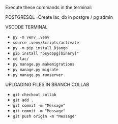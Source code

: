 Execute these commands in the terminal:

POSTGRESQL
-Create lac_db in postgre / pg admin

VSCODE TERMINAL
- `py -m venv .venv`
- `source .venv/Scripts/activate`
- `py -m pip install Django`
- `pip install "psycopg[binary]"`
- `cd lac/`
- `py manage.py makemigrations`
- `py manage.py migrate`
- `py manage.py runserver`


UPLOADING FILES IN BRANCH COLLAB

- `git checkout collab`
- `git add .`
- `git commit -m "Message"`
- `git commit -m "Message"`
- `git push origin -m "Message"`


